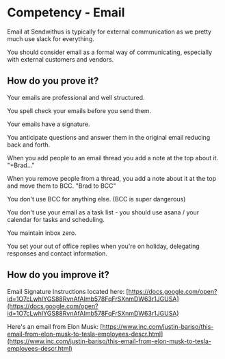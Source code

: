 # Competency - Email

Email at Sendwithus is typically for external communication as we pretty much use slack for everything.

You should consider email as a formal way of communicating, especially with external customers and vendors.

## How do you prove it?

Your emails are professional and well structured.  

You spell check your emails before you send them.

Your emails have a signature.

You anticipate questions and answer them in the original email reducing back and forth.

When you add people to an email thread you add a note at the top about it.  "+Brad..."

When you remove people from a thread, you add a note about it at the top and move them to BCC.  "Brad to BCC"

You don't use BCC for anything else. (BCC is super dangerous) 

You don't use your email as a task list - you should use asana / your calendar for tasks and scheduling.

You maintain inbox zero. 

You set your out of office replies when you're on holiday, delegating responses and contact information.

## How do you improve it?

Email Signature Instructions located here: [https://docs.google.com/open?id=1O7cLwhIYGS88RvnAfAImb578FqFrSXnmDW63r1JGUSA](https://docs.google.com/open?id=1O7cLwhIYGS88RvnAfAImb578FqFrSXnmDW63r1JGUSA) 

Here's an email from Elon Musk: [https://www.inc.com/justin-bariso/this-email-from-elon-musk-to-tesla-employees-descr.html](https://www.inc.com/justin-bariso/this-email-from-elon-musk-to-tesla-employees-descr.html)

